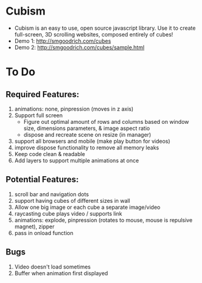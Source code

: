 # Cubism
- Cubism is an easy to use, open source javascript library. Use it to create full-screen, 3D scrolling websites, composed entirely of cubes!
- Demo 1: http://smgoodrich.com/cubes
- Demo 2: http://smgoodrich.com/cubes/sample.html

# To Do
## Required Features:
1. animations: none, pinpression (moves in z axis)
2. Support full screen
    - Figure out optimal amount of rows and columns based on window size, dimensions parameters, & image aspect ratio
    - dispose and recreate scene on resize (in manager)
3. support all browsers and mobile (make play button for videos)
4. improve dispose functionality to remove all memory leaks
5. Keep code clean & readable
6. Add layers to support multiple animations at once

## Potential Features:
1. scroll bar and navigation dots
2. support having cubes of different sizes in wall
3. Allow one big image or each cube a separate image/video
4. raycasting cube plays video / supports link
5. animations: explode, pinpression (rotates to mouse, mouse is repulsive magnet), zipper
6. pass in onload function

## Bugs
1. Video doesn't load sometimes
2. Buffer when animation first displayed
